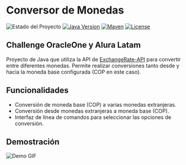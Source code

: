 # Conversor de Monedas

![Estado del Proyecto](https://img.shields.io/badge/Estado-Completo-brightgreen)
[![Java Version](https://img.shields.io/badge/Java-21-red)](https://www.java.com/)
[![Maven](https://img.shields.io/badge/Maven-3.8.1-blue)](https://maven.apache.org/)
[![License](https://img.shields.io/badge/License-Open%20Source-yellow)](https://opensource.org/)

## Challenge OracleOne y Alura Latam
Proyecto de Java que utiliza la API de [ExchangeRate-API](https://www.exchangerate-api.com/docs/overview) para convertir entre diferentes monedas. Permite realizar conversiones tanto desde y hacia la moneda base configurada (COP en este caso).

## Funcionalidades

- Conversión de moneda base (COP) a varias monedas extranjeras.
- Conversión desde monedas extranjeras a moneda base (COP).
- Interfaz de línea de comandos para seleccionar las opciones de conversión.


## Demostración

![Demo GIF](ruta/a/tu/archivo.gif)

